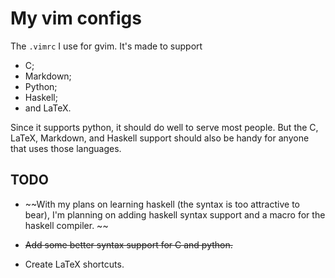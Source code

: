 # My vim configs

The `.vimrc` I use for gvim. It's made to support

* C;
* Markdown;
* Python;
* Haskell;
* and LaTeX. 

Since it supports python, it should do well to serve most people. But the C, LaTeX, Markdown, and Haskell support should also be handy for anyone that uses those languages. 

## TODO

* ~~With my plans on learning haskell (the syntax is too attractive to bear), I'm planning on adding haskell syntax support and a macro for the haskell compiler. ~~

* ~~Add some better syntax support for C and python.~~

* Create LaTeX shortcuts. 
